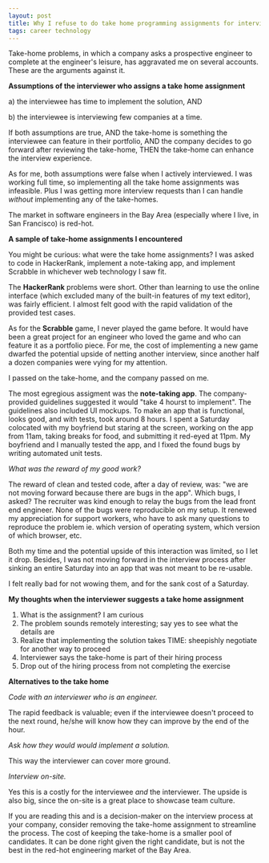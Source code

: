 ```yaml
---
layout: post
title: Why I refuse to do take home programming assignments for interviews
tags: career technology
---
```


Take-home problems, in which a company asks a prospective engineer to complete at the engineer's leisure, has aggravated me on several accounts. These are the arguments against it.

**Assumptions of the interviewer who assigns a take home assignment**

a) the interviewee has time to implement the solution, AND

b) the interviewee is interviewing few companies at a time.

If both assumptions are true, AND the take-home is something the interviewee can feature in their portfolio, AND the company decides to go forward after reviewing the take-home, THEN the take-home can enhance the interview experience.

As for me, both assumptions were false when I actively interviewed. I was working full time, so implementing all the take home assignments was infeasible. Plus I was getting more interview requests than I can handle *without* implementing any of the take-homes.

The market in software engineers in the Bay Area (especially where I live, in San Francisco) is red-hot.

**A sample of take-home assignments I encountered**

You might be curious: what were the take home assignments? I was asked to code in HackerRank, implement a note-taking app, and implement Scrabble in whichever web technology I saw fit.

The **HackerRank** problems were short. Other than learning to use the online interface (which excluded many of the built-in features of my text editor), was fairly efficient. I almost felt good with the rapid validation of the provided test cases.

As for the **Scrabble** game, I never played the game before. It would have been a great project for an engineer who loved the game and who can feature it as a portfolio piece. For me, the cost of implementing a new game dwarfed the potential upside of netting another interview, since another half a dozen companies were vying for my attention.

I passed on the take-home, and the company passed on me.

The most egregious assigment was the **note-taking app**. The company-provided guidelines suggested it would "take 4 hourst to implement". The guidelines also included UI mockups. To make an app that is functional, looks good, and with tests, took around 8 hours. I spent a Saturday colocated with my boyfriend but staring at the screen, working on the app from 11am, taking breaks for food, and submitting it red-eyed at 11pm. My boyfriend and I manually tested the app, and I fixed the found bugs by writing automated unit tests.

*What was the reward of my good work?*

The reward of clean and tested code, after a day of review, was: "we are not moving forward because there are bugs in the app". Which bugs, I asked? The recruiter was kind enough to relay the bugs from the lead front end engineer. None of the bugs were reproducible on my setup. It renewed my appreciation for support workers, who have to ask many questions to reproduce the problem ie. which version of operating system, which version of which browser, etc.

Both my time and the potential upside of this interaction was limited, so I let it drop. Besides, I was not moving forward in the interview process after sinking an entire Saturday into an app that was not meant to be re-usable.

I felt really bad for not wowing them, and for the sank cost of a Saturday.

**My thoughts when the interviewer suggests a take home assignment**

1. What is the assignment? I am curious
2. The problem sounds remotely interesting; say yes to see what the details are
3. Realize that implementing the solution takes TIME: sheepishly negotiate for another way to proceed
4. Interviewer says the take-home is part of their hiring process
5. Drop out of the hiring process from not completing the exercise

**Alternatives to the take home**

*Code with an interviewer who is an engineer.*

The rapid feedback is valuable; even if the interviewee doesn't proceed to the next round, he/she will know how they can improve by the end of the hour.

*Ask how they would would implement a solution.*

This way the interviewer can cover more ground.

*Interview on-site.*

Yes this is a costly for the interviewee *and* the interviewer. The upside is also big, since the on-site is a great place to showcase team culture.

If you are reading this and is a decision-maker on the interview process at your company, consider removing the take-home assignment to streamline the process. The cost of keeping the take-home is a smaller pool of candidates. It can be done right given the right candidate, but is not the best in the red-hot engineering market of the Bay Area.









